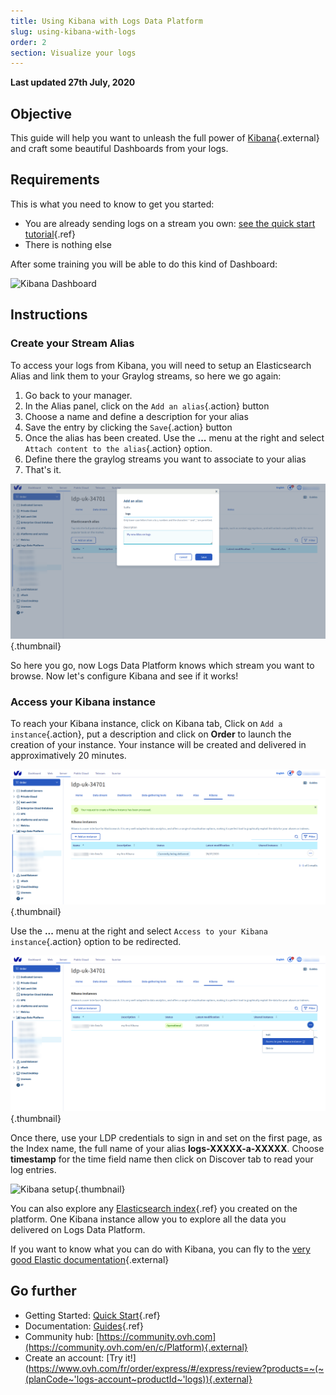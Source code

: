 ```yaml
---
title: Using Kibana with Logs Data Platform
slug: using-kibana-with-logs
order: 2
section: Visualize your logs
---
```


**Last updated 27th July, 2020**

## Objective

This guide will help you want to unleash the full power of [Kibana](https://github.com/elastic/kibana){.external} and craft some beautiful Dashboards from your logs.

## Requirements

This is what you need to know to get you started:

- You are already sending logs on a stream you own: [see the quick start tutorial](../quick_start/guide.en-gb.md){.ref}
- There is nothing else

After some training you will be able to do this kind of Dashboard: 

![Kibana Dashboard](images/kibana.png)

## Instructions

### Create your Stream Alias

To access your logs from Kibana, you will need to setup an Elasticsearch Alias and link them to your Graylog streams, so here we go again:

1. Go back to your manager.
2. In the Alias panel, click on the `Add an alias`{.action} button
3. Choose a name and define a description for your alias
4. Save the entry by clicking the `Save`{.action} button
5. Once the alias has been created. Use the **...** menu at the right and select `Attach content to the alias`{.action} option.
6. Define there the graylog streams you want to associate to your alias
7. That's it.

![Alias creation](images/alias.png){.thumbnail}

So here you go, now Logs Data Platform knows which stream you want to browse. Now let's configure Kibana and see if it works!

### Access your Kibana instance

To reach your Kibana instance, click on Kibana tab, Click on `Add a instance`{.action}, put a description and click on **Order** to launch the creation of your instance. Your instance will be created and delivered in approximatively 20 minutes. 

![Kibana creation](images/kibana_created.png){.thumbnail}


Use the **...** menu at the right and select `Access to your Kibana instance`{.action} option to be redirected.

![Kibana access](images/url.png){.thumbnail}

Once there, use your LDP credentials to sign in and set on the first page, as the Index name, the full name of your alias **logs-XXXXX-a-XXXXX**. Choose **timestamp** for the time field name then click on Discover tab to read your log entries.

![Kibana setup](images/kibana_setup.png){.thumbnail}

You can also explore any [Elasticsearch index](../index_as_a_service/guide.en-gb.md){.ref} you created on the platform. One Kibana instance allow you to explore all the data you delivered on Logs Data Platform.

If you want to know what you can do with Kibana, you can fly to the [very good Elastic documentation](https://www.elastic.co/guide/en/kibana/6.8/index.html){.external}

## Go further

- Getting Started: [Quick Start](../quick_start/guide.en-gb.md){.ref}
- Documentation: [Guides](../product.en-gb.md){.ref}
- Community hub: [https://community.ovh.com](https://community.ovh.com/en/c/Platform){.external}
- Create an account: [Try it!](https://www.ovh.com/fr/order/express/#/express/review?products=~(~(planCode~'logs-account~productId~'logs)){.external}


